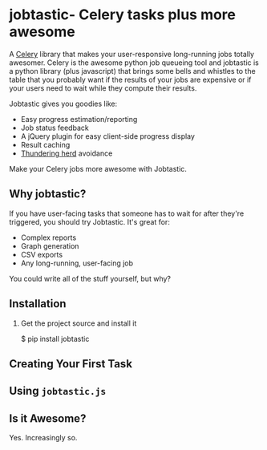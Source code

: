 # jobtastic- Celery tasks plus more awesome

A [Celery](http://celeryproject.org) library
that makes your user-responsive long-running jobs
totally awesomer.
Celery is the awesome python job queueing tool
and jobtastic is a python library (plus javascript)
that brings some bells and whistles to the table
that you probably want if the results of your jobs are expensive
or if your users need to wait while they compute their results.

Jobtastic gives you goodies like:
* Easy progress estimation/reporting
* Job status feedback
* A jQuery plugin for easy client-side progress display
* Result caching
* [Thundering herd](http://en.wikipedia.org/wiki/Thundering_herd_problem) avoidance

Make your Celery jobs more awesome with Jobtastic.

## Why jobtastic?

If you have user-facing tasks that someone has to wait for
after they're triggered, you should try Jobtastic.
It's great for:
* Complex reports
* Graph generation
* CSV exports
* Any long-running, user-facing job

You could write all of the stuff yourself, but why?

## Installation

1. Get the project source and install it

    $ pip install jobtastic

## Creating Your First Task

## Using `jobtastic.js`

## Is it Awesome?

Yes. Increasingly so.

